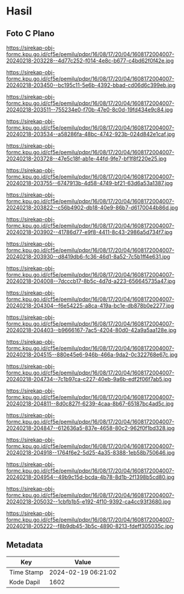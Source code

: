# Hasil

## Foto C Plano

https://sirekap-obj-formc.kpu.go.id/cf5e/pemilu/pdpr/16/08/17/20/04/1608172004007-20240218-203228--4d77c252-f014-4e8c-b677-c4bd62f0f42e.jpg

https://sirekap-obj-formc.kpu.go.id/cf5e/pemilu/pdpr/16/08/17/20/04/1608172004007-20240218-203450--bc195c11-5e6b-4392-bbad-cd06d6c399eb.jpg

https://sirekap-obj-formc.kpu.go.id/cf5e/pemilu/pdpr/16/08/17/20/04/1608172004007-20240218-203511--755234e0-f70b-47e0-8c0d-19fd434e9c84.jpg

https://sirekap-obj-formc.kpu.go.id/cf5e/pemilu/pdpr/16/08/17/20/04/1608172004007-20240218-203534--a58286fa-48bc-4742-923b-024d842e1caf.jpg

https://sirekap-obj-formc.kpu.go.id/cf5e/pemilu/pdpr/16/08/17/20/04/1608172004007-20240218-203728--47e5c18f-ab1e-44fd-9fe7-bf1f8f220e25.jpg

https://sirekap-obj-formc.kpu.go.id/cf5e/pemilu/pdpr/16/08/17/20/04/1608172004007-20240218-203755--6747913b-4d58-4749-bf21-63d6a53a1387.jpg

https://sirekap-obj-formc.kpu.go.id/cf5e/pemilu/pdpr/16/08/17/20/04/1608172004007-20240218-203822--c56b4902-db18-40e9-86b7-d6170044b86d.jpg

https://sirekap-obj-formc.kpu.go.id/cf5e/pemilu/pdpr/16/08/17/20/04/1608172004007-20240218-203902--41786d77-e9f8-4411-8c43-2986a5d734f7.jpg

https://sirekap-obj-formc.kpu.go.id/cf5e/pemilu/pdpr/16/08/17/20/04/1608172004007-20240218-203930--d8419db6-fc36-46d1-8a52-7c5b1ff4e631.jpg

https://sirekap-obj-formc.kpu.go.id/cf5e/pemilu/pdpr/16/08/17/20/04/1608172004007-20240218-204008--7dcccb17-8b5c-4d7d-a223-656645735a47.jpg

https://sirekap-obj-formc.kpu.go.id/cf5e/pemilu/pdpr/16/08/17/20/04/1608172004007-20240218-204304--f6e54225-a8ca-419a-bc1e-db878b0e2277.jpg

https://sirekap-obj-formc.kpu.go.id/cf5e/pemilu/pdpr/16/08/17/20/04/1608172004007-20240218-204403--b9666167-7ac5-4204-80d0-42a9a5aa128e.jpg

https://sirekap-obj-formc.kpu.go.id/cf5e/pemilu/pdpr/16/08/17/20/04/1608172004007-20240218-204515--880e45e6-946b-466a-9da2-0c322768e67c.jpg

https://sirekap-obj-formc.kpu.go.id/cf5e/pemilu/pdpr/16/08/17/20/04/1608172004007-20240218-204734--7c1b97ca-c227-40eb-9a6b-edf2f06f7ab5.jpg

https://sirekap-obj-formc.kpu.go.id/cf5e/pemilu/pdpr/16/08/17/20/04/1608172004007-20240218-204811--8d0c827f-6239-4caa-8b67-65187bc4ad5c.jpg

https://sirekap-obj-formc.kpu.go.id/cf5e/pemilu/pdpr/16/08/17/20/04/1608172004007-20240218-204847--612636a5-837e-4658-80c2-962f0f1bd328.jpg

https://sirekap-obj-formc.kpu.go.id/cf5e/pemilu/pdpr/16/08/17/20/04/1608172004007-20240218-204918--1764f6e2-5d25-4a35-8388-1eb58b750646.jpg

https://sirekap-obj-formc.kpu.go.id/cf5e/pemilu/pdpr/16/08/17/20/04/1608172004007-20240218-204954--49b9c15d-bcda-4b78-8d1b-2f1398b5cd80.jpg

https://sirekap-obj-formc.kpu.go.id/cf5e/pemilu/pdpr/16/08/17/20/04/1608172004007-20240218-205032--1cbfb1b5-e192-4f10-9392-ca4cc93f3680.jpg

https://sirekap-obj-formc.kpu.go.id/cf5e/pemilu/pdpr/16/08/17/20/04/1608172004007-20240218-205222--f8b9db45-3b5c-4890-8213-fdeff305035c.jpg


## Metadata

| Key        | Value               |
| ---------- | ------------------- |
| Time Stamp | 2024-02-19 06:21:02 |
| Kode Dapil | 1602                |



